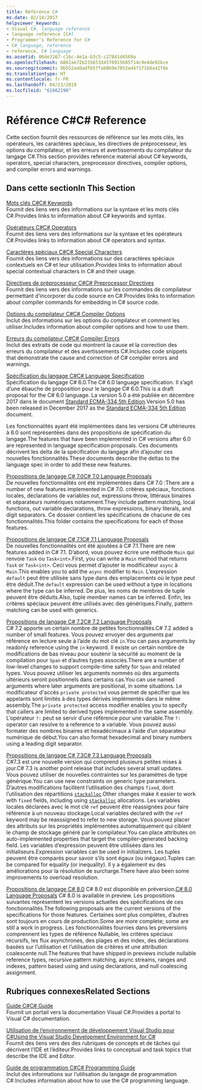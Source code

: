 ```yaml
---
title: Référence C#
ms.date: 02/14/2017
helpviewer_keywords:
- Visual C#, language reference
- language reference [C#]
- Programmer's Reference for C#
- C# language, reference
- reference, C# language
ms.assetid: 06de3167-c16c-4e1a-b3c5-c27841d4569a
ms.openlocfilehash: 6862ae72b235653d4576915605f14c9e4de92bce
ms.sourcegitcommit: 9b552addadfb57fab0b9e7852ed4f1f1b8a42f8e
ms.translationtype: HT
ms.contentlocale: fr-FR
ms.lasthandoff: 04/23/2019
ms.locfileid: "61662190"
---
```

# <a name="c-reference"></a><span data-ttu-id="e5c29-102">Référence C#</span><span class="sxs-lookup"><span data-stu-id="e5c29-102">C# Reference</span></span>
<span data-ttu-id="e5c29-103">Cette section fournit des ressources de référence sur les mots clés, les opérateurs, les caractères spéciaux, les directives de préprocesseur, les options du compilateur, et les erreurs et avertissements du compilateur du langage C#.</span><span class="sxs-lookup"><span data-stu-id="e5c29-103">This section provides reference material about C# keywords, operators, special characters, preprocessor directives, compiler options, and compiler errors and warnings.</span></span>  
  
## <a name="in-this-section"></a><span data-ttu-id="e5c29-104">Dans cette section</span><span class="sxs-lookup"><span data-stu-id="e5c29-104">In This Section</span></span>  
 [<span data-ttu-id="e5c29-105">Mots clés C#</span><span class="sxs-lookup"><span data-stu-id="e5c29-105">C# Keywords</span></span>](../../csharp/language-reference/keywords/index.md)  
 <span data-ttu-id="e5c29-106">Fournit des liens vers des informations sur la syntaxe et les mots clés C#.</span><span class="sxs-lookup"><span data-stu-id="e5c29-106">Provides links to information about C# keywords and syntax.</span></span>  
  
 [<span data-ttu-id="e5c29-107">Opérateurs C#</span><span class="sxs-lookup"><span data-stu-id="e5c29-107">C# Operators</span></span>](../../csharp/language-reference/operators/index.md)  
 <span data-ttu-id="e5c29-108">Fournit des liens vers des informations sur la syntaxe et les opérateurs C#.</span><span class="sxs-lookup"><span data-stu-id="e5c29-108">Provides links to information about C# operators and syntax.</span></span>  

 [<span data-ttu-id="e5c29-109">Caractères spéciaux C#</span><span class="sxs-lookup"><span data-stu-id="e5c29-109">C# Special Characters</span></span>](../../csharp/language-reference/tokens/index.md)  
 <span data-ttu-id="e5c29-110">Fournit des liens vers des informations sur des caractères spéciaux contextuels en C# et leur utilisation.</span><span class="sxs-lookup"><span data-stu-id="e5c29-110">Provides links to information about special contextual characters in C# and their usage.</span></span>  

 [<span data-ttu-id="e5c29-111">Directives de préprocesseur C#</span><span class="sxs-lookup"><span data-stu-id="e5c29-111">C# Preprocessor Directives</span></span>](../../csharp/language-reference/preprocessor-directives/index.md)  
 <span data-ttu-id="e5c29-112">Fournit des liens vers des informations sur les commandes de compilateur permettant d’incorporer du code source en C#.</span><span class="sxs-lookup"><span data-stu-id="e5c29-112">Provides links to information about compiler commands for embedding in C# source code.</span></span>  
  
 [<span data-ttu-id="e5c29-113">Options du compilateur C#</span><span class="sxs-lookup"><span data-stu-id="e5c29-113">C# Compiler Options</span></span>](../../csharp/language-reference/compiler-options/index.md)  
 <span data-ttu-id="e5c29-114">Inclut des informations sur les options du compilateur et comment les utiliser.</span><span class="sxs-lookup"><span data-stu-id="e5c29-114">Includes information about compiler options and how to use them.</span></span>  
  
 [<span data-ttu-id="e5c29-115">Erreurs du compilateur C#</span><span class="sxs-lookup"><span data-stu-id="e5c29-115">C# Compiler Errors</span></span>](../../csharp/language-reference/compiler-messages/index.md)  
 <span data-ttu-id="e5c29-116">Inclut des extraits de code qui montrent la cause et la correction des erreurs du compilateur et des avertissements C#.</span><span class="sxs-lookup"><span data-stu-id="e5c29-116">Includes code snippets that demonstrate the cause and correction of C# compiler errors and warnings.</span></span>  
  
 [<span data-ttu-id="e5c29-117">Spécification du langage C#</span><span class="sxs-lookup"><span data-stu-id="e5c29-117">C# Language Specification</span></span>](../../../_csharplang/spec/introduction.md)  
 <span data-ttu-id="e5c29-118">Spécification du langage C# 6.0.</span><span class="sxs-lookup"><span data-stu-id="e5c29-118">The C# 6.0 language specification.</span></span> <span data-ttu-id="e5c29-119">Il s’agit d’une ébauche de proposition pour le langage C# 6.0.</span><span class="sxs-lookup"><span data-stu-id="e5c29-119">This is a draft proposal for the C# 6.0 language.</span></span> <span data-ttu-id="e5c29-120">La version 5.0 a été publiée en décembre 2017 dans le document [Standard ECMA-334 5th Edition](https://www.ecma-international.org/publications/files/ECMA-ST/ECMA-334.pdf).</span><span class="sxs-lookup"><span data-stu-id="e5c29-120">Version 5.0 has been released in December 2017 as the [Standard ECMA-334 5th Edition](https://www.ecma-international.org/publications/files/ECMA-ST/ECMA-334.pdf) document.</span></span>

<span data-ttu-id="e5c29-121">Les fonctionnalités ayant été implémentées dans les versions C# ultérieures à 6.0 sont représentées dans des propositions de spécification du langage.</span><span class="sxs-lookup"><span data-stu-id="e5c29-121">The features that have been implemented in C# versions after 6.0 are represented in language specification proposals.</span></span> <span data-ttu-id="e5c29-122">Ces documents décrivent les delta de la spécification du langage afin d’ajouter ces nouvelles fonctionnalités.</span><span class="sxs-lookup"><span data-stu-id="e5c29-122">These documents describe the deltas to the language spec in order to add these new features.</span></span> 

 [<span data-ttu-id="e5c29-123">Propositions de langage C# 7.0</span><span class="sxs-lookup"><span data-stu-id="e5c29-123">C# 7.0 Language Proposals</span></span>](../../../_csharplang/proposals/csharp-7.0/pattern-matching.md)  
 <span data-ttu-id="e5c29-124">De nouvelles fonctionnalités ont été implémentées dans C# 7.0 :</span><span class="sxs-lookup"><span data-stu-id="e5c29-124">There are a number of new features implemented in C# 7.0.</span></span> <span data-ttu-id="e5c29-125">critères spéciaux, fonctions locales, déclarations de variables out, expressions throw, littéraux binaires et séparateurs numériques notamment.</span><span class="sxs-lookup"><span data-stu-id="e5c29-125">They include pattern matching, local functions, out variable declarations, throw expressions, binary literals, and digit separators.</span></span> <span data-ttu-id="e5c29-126">Ce dossier contient les spécifications de chacune de ces fonctionnalités.</span><span class="sxs-lookup"><span data-stu-id="e5c29-126">This folder contains the specifications for each of those features.</span></span>
  
 [<span data-ttu-id="e5c29-127">Propositions de langage C# 7.1</span><span class="sxs-lookup"><span data-stu-id="e5c29-127">C# 7.1 Language Proposals</span></span>](../../../_csharplang/proposals/csharp-7.1/async-main.md)  
 <span data-ttu-id="e5c29-128">De nouvelles fonctionnalités ont été ajoutées à C# 7.1.</span><span class="sxs-lookup"><span data-stu-id="e5c29-128">There are new features added in C# 7.1.</span></span> <span data-ttu-id="e5c29-129">D’abord, vous pouvez écrire une méthode `Main` qui renvoie `Task` ou `Task<int>`.</span><span class="sxs-lookup"><span data-stu-id="e5c29-129">First, you can write a `Main` method that returns `Task` or `Task<int>`.</span></span> <span data-ttu-id="e5c29-130">Ceci vous permet d’ajouter le modificateur `async` à `Main`.</span><span class="sxs-lookup"><span data-stu-id="e5c29-130">This enables you to add the `async` modifier to `Main`.</span></span> <span data-ttu-id="e5c29-131">L’expression `default` peut être utilisée sans type dans des emplacements où le type peut être déduit.</span><span class="sxs-lookup"><span data-stu-id="e5c29-131">The `default` expression can be used without a type in locations where the type can be inferred.</span></span> <span data-ttu-id="e5c29-132">De plus, les noms de membres de tuple peuvent être déduits.</span><span class="sxs-lookup"><span data-stu-id="e5c29-132">Also, tuple member names can be inferred.</span></span> <span data-ttu-id="e5c29-133">Enfin, les critères spéciaux peuvent être utilisés avec des génériques.</span><span class="sxs-lookup"><span data-stu-id="e5c29-133">Finally, pattern matching can be used with generics.</span></span>

 [<span data-ttu-id="e5c29-134">Propositions de langage C# 7.2</span><span class="sxs-lookup"><span data-stu-id="e5c29-134">C# 7.2 Language Proposals</span></span>](../../../_csharplang/proposals/csharp-7.2/readonly-ref.md)  
 <span data-ttu-id="e5c29-135">C# 7.2 apporte un certain nombre de petites fonctionnalités.</span><span class="sxs-lookup"><span data-stu-id="e5c29-135">C# 7.2 added a number of small features.</span></span> <span data-ttu-id="e5c29-136">Vous pouvez envoyer des arguments par référence en lecture seule à l’aide du mot clé `in`.</span><span class="sxs-lookup"><span data-stu-id="e5c29-136">You can pass arguments by readonly reference using the `in` keyword.</span></span> <span data-ttu-id="e5c29-137">Il existe un certain nombre de modifications de bas niveau pour soutenir la sécurité au moment de la compilation pour `Span` et d’autres types associés.</span><span class="sxs-lookup"><span data-stu-id="e5c29-137">There are a number of low-level changes to support compile-time safety for `Span` and related types.</span></span> <span data-ttu-id="e5c29-138">Vous pouvez utiliser les arguments nommés où des arguments ultérieurs seront positionnels dans certains cas.</span><span class="sxs-lookup"><span data-stu-id="e5c29-138">You can use named arguments where later arguments are positional, in some situations.</span></span> <span data-ttu-id="e5c29-139">Le modificateur d'accès `private protected` vous permet de spécifier que les appelants sont limités à des types dérivés implémentés dans le même assembly.</span><span class="sxs-lookup"><span data-stu-id="e5c29-139">The `private protected` access modifier enables you to specify that callers are limited to derived types implemented in the same assembly.</span></span> <span data-ttu-id="e5c29-140">L’opérateur `?:` peut se servir d’une référence pour une variable.</span><span class="sxs-lookup"><span data-stu-id="e5c29-140">The `?:` operator can resolve to a reference to a variable.</span></span> <span data-ttu-id="e5c29-141">Vous pouvez aussi formater des nombres binaires et hexadécimaux à l’aide d’un séparateur numérique de début.</span><span class="sxs-lookup"><span data-stu-id="e5c29-141">You can also format hexadecimal and binary numbers using a leading digit separator.</span></span>   

 [<span data-ttu-id="e5c29-142">Propositions de langage C# 7.3</span><span class="sxs-lookup"><span data-stu-id="e5c29-142">C# 7.3 Language Proposals</span></span>](../../../_csharplang/proposals/csharp-7.3/blittable.md)  
 <span data-ttu-id="e5c29-143">C#7.3 est une nouvelle version qui comprend plusieurs petites mises à jour.</span><span class="sxs-lookup"><span data-stu-id="e5c29-143">C# 7.3 is another point release that includes several small updates.</span></span> <span data-ttu-id="e5c29-144">Vous pouvez utiliser de nouvelles contraintes sur les paramètres de type générique.</span><span class="sxs-lookup"><span data-stu-id="e5c29-144">You can use new constraints on generic type parameters.</span></span> <span data-ttu-id="e5c29-145">D’autres modifications facilitent l’utilisation des champs `fixed`, dont l’utilisation des répartitions [`stackalloc`](./keywords/stackalloc.md).</span><span class="sxs-lookup"><span data-stu-id="e5c29-145">Other changes make it easier to work with `fixed` fields, including using [`stackalloc`](./keywords/stackalloc.md) allocations.</span></span> <span data-ttu-id="e5c29-146">Les variables locales déclarées avec le mot clé `ref` peuvent être réassignées pour faire référence à un nouveau stockage.</span><span class="sxs-lookup"><span data-stu-id="e5c29-146">Local variables declared with the `ref` keyword may be reasssigned to refer to new storage.</span></span> <span data-ttu-id="e5c29-147">Vous pouvez placer des attributs sur les propriétés implémentées automatiquement qui ciblent le champ de stockage généré par le compilateur.</span><span class="sxs-lookup"><span data-stu-id="e5c29-147">You can place attributes on auto-implemented properties that target the compiler-generated backing field.</span></span> <span data-ttu-id="e5c29-148">Les variables d’expression peuvent être utilisées dans les initialiseurs.</span><span class="sxs-lookup"><span data-stu-id="e5c29-148">Expression variables can be used in initializers.</span></span> <span data-ttu-id="e5c29-149">Les tuples peuvent être comparés pour savoir s’ils sont égaux (ou inégaux).</span><span class="sxs-lookup"><span data-stu-id="e5c29-149">Tuples can be compared for equality (or inequality).</span></span> <span data-ttu-id="e5c29-150">Il y a également eu des améliorations pour la résolution de surcharge.</span><span class="sxs-lookup"><span data-stu-id="e5c29-150">There have also been some improvements to overload resolution.</span></span>
  
 <span data-ttu-id="e5c29-151">[Propositions de langage C# 8.0](../../../_csharplang/proposals/csharp-8.0/nullable-reference-types.md) C# 8.0 est disponible en préversion.</span><span class="sxs-lookup"><span data-stu-id="e5c29-151">[C# 8.0 Language Proposals](../../../_csharplang/proposals/csharp-8.0/nullable-reference-types.md) C# 8.0 is available in preview.</span></span> <span data-ttu-id="e5c29-152">Les propositions suivantes représentent les versions actuelles des spécifications de ces fonctionnalités.</span><span class="sxs-lookup"><span data-stu-id="e5c29-152">The following proposals are the current versions of the specifications for those features.</span></span> <span data-ttu-id="e5c29-153">Certaines sont plus complètes, d’autres sont toujours en cours de production.</span><span class="sxs-lookup"><span data-stu-id="e5c29-153">Some are more complete; some are still a work in progress.</span></span> <span data-ttu-id="e5c29-154">Les fonctionnalités fournies dans les préversions comprennent les types de référence Nullable, les critères spéciaux récursifs, les flux asynchrones, des plages et des index, des déclarations basées sur l’utilisation et l’utilisation de critères et une attribution coalescente null.</span><span class="sxs-lookup"><span data-stu-id="e5c29-154">The features that have shipped in previews include nullable reference types, recursive pattern matching, async streams, ranges and indexes, pattern based using and using declarations, and null coalescing assignment.</span></span>
  
## <a name="related-sections"></a><span data-ttu-id="e5c29-155">Rubriques connexes</span><span class="sxs-lookup"><span data-stu-id="e5c29-155">Related Sections</span></span>  

 [<span data-ttu-id="e5c29-156">Guide C#</span><span class="sxs-lookup"><span data-stu-id="e5c29-156">C# Guide</span></span>](../../csharp/index.md)  
 <span data-ttu-id="e5c29-157">Fournit un portail vers la documentation Visual C#.</span><span class="sxs-lookup"><span data-stu-id="e5c29-157">Provides a portal to Visual C# documentation.</span></span>  
  
 [<span data-ttu-id="e5c29-158">Utilisation de l’environnement de développement Visual Studio pour C#</span><span class="sxs-lookup"><span data-stu-id="e5c29-158">Using the Visual Studio Development Environment for C#</span></span>](/visualstudio/csharp-ide/using-the-visual-studio-development-environment-for-csharp)  
 <span data-ttu-id="e5c29-159">Fournit des liens vers des des rubriques de concepts et de tâches qui décrivent l’IDE et l’éditeur.</span><span class="sxs-lookup"><span data-stu-id="e5c29-159">Provides links to conceptual and task topics that describe the IDE and Editor.</span></span>  
  
 [<span data-ttu-id="e5c29-160">Guide de programmation C#</span><span class="sxs-lookup"><span data-stu-id="e5c29-160">C# Programming Guide</span></span>](../../csharp/programming-guide/index.md)  
 <span data-ttu-id="e5c29-161">Inclut des informations sur l’utilisation du langage de programmation C#.</span><span class="sxs-lookup"><span data-stu-id="e5c29-161">Includes information about how to use the C# programming language.</span></span>
